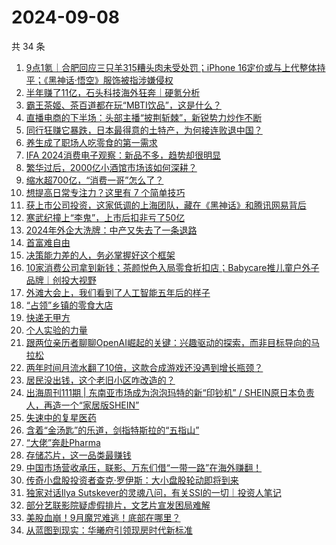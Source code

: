 # 2024-09-08

共 34 条

<!-- BEGIN 36KR -->
<!-- 最后更新时间 2024-09-08 03:00:51 +0800 -->
1. [9点1氪｜合肥回应三只羊315糟头肉未受处罚；iPhone 16定价或与上代整体持平；《黑神话·悟空》服饰被指涉嫌侵权](https://36kr.com/p/2939279252511621)
1. [半年赚了11亿，石头科技海外狂奔｜硬氪分析](https://36kr.com/p/2935856344521347)
1. [霸王茶姬、茶百道都在玩“MBTI饮品”，这是什么？](https://36kr.com/p/2939299230882697)
1. [直播电商的下半场：头部主播“披荆斩棘”，新锐势力炒作不断](https://36kr.com/p/2938623851175304)
1. [同行狂赚它暴跌，日本最得意的土特产，为何接连败退中国？](https://36kr.com/p/2939602235366280)
1. [养生成了职场人吃零食的第一需求](https://36kr.com/p/2939443709368960)
1. [IFA 2024消费电子观察：新品不多，趋势却很明显](https://36kr.com/p/2939278601067906)
1. [繁华过后，2000亿小酒馆市场该如何深耕？](https://36kr.com/p/2938630052076673)
1. [缩水超700亿，“消费一哥”怎么了？](https://36kr.com/p/2938530696714880)
1. [想提高日常专注力？这里有 7 个简单技巧](https://36kr.com/p/2935413074910085)
1. [获上市公司投资，这家低调的上海团队，藏在《黑神话》和腾讯网易背后](https://36kr.com/p/2938577043020421)
1. [寒武纪撞上“李鬼”，上市后扣非亏了50亿](https://36kr.com/p/2938711525137542)
1. [2024年外企大洗牌：中产又失去了一条退路](https://36kr.com/p/2939212551658120)
1. [首富难自由](https://36kr.com/p/2939247601343368)
1. [决策能力差的人，务必掌握好这个框架](https://36kr.com/p/2939218219145862)
1. [10家消费公司拿到新钱；茶颜悦色入局零食折扣店；Babycare推儿童户外子品牌｜创投大视野](https://36kr.com/p/2939304368954242)
1. [外滩大会上，我们看到了人工智能五年后的样子](https://36kr.com/p/2939464362433414)
1. [“占领”乡镇的零食大店](https://36kr.com/p/2938564352678535)
1. [快递无甲方](https://36kr.com/p/2939416657943427)
1. [个人实验的力量](https://36kr.com/p/2928414000585600)
1. [跟两位亲历者聊聊OpenAI崛起的关键：兴趣驱动的探索，而非目标导向的马拉松](https://36kr.com/p/2936837376547463)
1. [两年时间月流水翻了10倍，这款合成游戏还没遇到增长瓶颈？](https://36kr.com/p/2938630806002568)
1. [居民没出钱，这个老旧小区咋改造的？](https://36kr.com/p/2939314286238336)
1. [出海周刊111期 | 东南亚市场成为泡泡玛特的新“印钞机” / SHEIN原日本负责人，再造一个“家居版SHEIN”](https://36kr.com/p/2939367870306945)
1. [失速中的复星医药](https://36kr.com/p/2939261292354947)
1. [含着“金汤匙”的乐道，剑指特斯拉的“五指山”](https://36kr.com/p/2939416754199177)
1. [“大佬”奔赴Pharma](https://36kr.com/p/2938551878769539)
1. [存储芯片，这一品类最赚钱](https://36kr.com/p/2939449387293576)
1. [中国市场营收承压，联影、万东们借“一带一路”在海外赚翻！](https://36kr.com/p/2939225813326725)
1. [传奇小盘股投资者查克·罗伊斯：大小盘股轮动即将到来](https://36kr.com/p/2938589931510656)
1. [独家对话Ilya Sutskever的灵魂八问，有关SSI的一切｜投资人笔记](https://36kr.com/p/2938760941181575)
1. [部分艺联影院疑虚假排片，文艺片宣发困局难解](https://36kr.com/p/2938561569102724)
1. [美股血崩！9月魔咒难逃！底部在哪里？](https://36kr.com/p/2939224007761030)
1. [从蓝图到现实：华曦府引领现房时代新标准](https://36kr.com/p/2938754216614528)
<!-- END 36KR -->